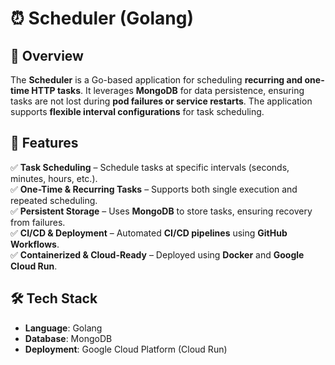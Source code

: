 # ⏰ Scheduler (Golang)

## 📌 Overview
The **Scheduler** is a Go-based application for scheduling **recurring and one-time HTTP tasks**. It leverages **MongoDB** for data persistence, ensuring tasks are not lost during **pod failures or service restarts**. The application supports **flexible interval configurations** for task scheduling.

## 🚀 Features
✅ **Task Scheduling** – Schedule tasks at specific intervals (seconds, minutes, hours, etc.).<br>
✅ **One-Time & Recurring Tasks** – Supports both single execution and repeated scheduling.<br>
✅ **Persistent Storage** – Uses **MongoDB** to store tasks, ensuring recovery from failures.<br>
✅ **CI/CD & Deployment** – Automated **CI/CD pipelines** using **GitHub Workflows**.<br>
✅ **Containerized & Cloud-Ready** – Deployed using **Docker** and **Google Cloud Run**.<br>

## 🛠 Tech Stack
- **Language**: Golang
- **Database**: MongoDB
- **Deployment**: Google Cloud Platform (Cloud Run)
